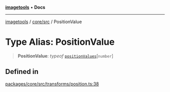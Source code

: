 [**imagetools**](../../../README.md) • **Docs**

***

[imagetools](../../../modules.md) / [core/src](../README.md) / PositionValue

# Type Alias: PositionValue

> **PositionValue**: *typeof* [`positionValues`](../variables/positionValues.md)\[`number`\]

## Defined in

[packages/core/src/transforms/position.ts:38](https://github.com/JonasKruckenberg/imagetools/blob/b6421598cd4879d5c28755c1d558f8b5955cc5a1/packages/core/src/transforms/position.ts#L38)
